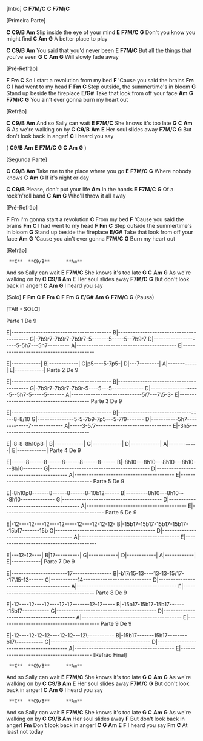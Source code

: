 \[Intro\] **C**  **F7M/C**  **C**  **F7M/C**

\[Primeira Parte\]

  **C**             **C9/B**         **Am**
Slip inside the eye of your mind
            **E**             **F7M/C**  **G**
Don't you know you might find
                    **C**   **Am**  **G**
A better place to play

 **C**             **C9/B**        **Am**
You said that you'd never been
              **E**                 **F7M/C**
But all the things that you've seen
**G**                    **C**   **Am**  **G**
  Will slowly fade away

\[Pré-Refrão\]

**F**                   **Fm**             **C**
  So I start a revolution from my bed
            **F**
'Cause you said the brains
   **Fm**             **C**
I had went to my head
  **F**                **Fm**               **C**
Step outside, the summertime's in bloom
  **G**
Stand up beside the fireplace
 **E/G#**
Take that look from off your face
 **Am**             **G**          **F7M/C**   **G**
You ain't ever gonna burn my heart out

\[Refrão\]

   **C**  **C9/B**      **Am**
And so Sally can wait
      **E**             **F7M/C**
She knows it's too late
          **G**          **C**  **Am**  **G**
As we're walking on by
     **C**     **C9/B**   **Am**  **E**
Her soul slides away
                **F7M/C**         **G**
But don't look back in anger!
             **C**
I heard you say

( **C9/B**  **Am**  **E**  **F7M/C**  **G**  **C**  **Am**  **G** )

\[Segunda Parte\]

 **C**               **C9/B**           **Am**
Take me to the place where you go
       **E**       **F7M/C**  **G**
Where nobody knows
                  **C**  **Am**  **G**
If it's night or day

  **C**                     **C9/B**
Please, don't put your life
        **Am**
In the hands
      **E**           **F7M/C**  **G**
Of a rock'n'roll band
                      **C**  **Am**  **G**
Who'll throw it all away

\[Pré-Refrão\]

**F**                        **Fm**
  I'm gonna start a revolution
         **C**
From my bed
            **F**
'Cause you said the brains
   **Fm**             **C**
I had went to my head
  **F**               **Fm**               **C**
Step outside the summertime's in bloom
 **G**
Stand up beside the fireplace
 **E/G#**
Take that look from off your face
        **Am**             **G**
'Cause you ain't ever gonna
      **F7M/C**    **G**
Burn my heart out

\[Refrão\]

     **C**  **C9/B**      **Am**
And so Sally can wait
      **E**             **F7M/C**
She knows it's too late
          **G**          **C**  **Am**  **G**
As we're walking on by
     **C**     **C9/B**   **Am**  **E**
Her soul slides away
                **F7M/C**         **G**
But don't look back in anger!
             **C**  **Am**  **G**
I heard you say

\[Solo\] **F**  **Fm**  **C**  **F**  **Fm**  **C**  **F**  **Fm**
       **G**  **E/G#**  **Am**  **G**  **F7M/C**  **G** (Pausa)

\[TAB - SOLO\]

Parte 1 De 9

E|-----------------------------------------
B|-----------------------------------------
G|-7b9r7-7b9r7-7b9r7-5-------5-----5--7b9r7
D|---------------------5-5h7---5h7---------
A|-----------------------------------------
E|-----------------------------------------

E|------------| 
B|------------| 
G|p5----5-7p5-| 
D|---7--------| 
A|------------| 
E|------------| 
Parte 2 De 9

E|-----------------------------------------
B|-----------------------------------------
G|-7b9r7-7b9r7-7b9r-5----5---5-------------
D|--------------------5--5h7-5-----5-------
A|-----------------------------5/7---7\\5-3-
E|-----------------------------------------
Parte 3 De 9

E|-----------------------------------------
B|-----------------------------------8-8/10
G|---------------5-5-7b9-7p5---5-7/9-------
D|-----------5h7-------------7-------------
A|-----3-5/7-------------------------------
E|-3h5-------------------------------------

E|-8-8-8h10p8-| 
B|------------| 
G|------------| 
D|------------| 
A|------------| 
E|------------| 
Parte 4 De 9

E|------8------8------8------8------8------
B|-8h10---8h10---8h10---8h10---8h10--------
G|-----------------------------------------
D|-----------------------------------------
A|-----------------------------------------
E|-----------------------------------------
Parte 5 De 9

E|-8h10p8-------8------8------8-10b12------
B|---------8h10---8h10---8h10--------------
G|-----------------------------------------
D|-----------------------------------------
A|-----------------------------------------
E|-----------------------------------------
Parte 6 De 9

E|-12----12----12----12-----12----12-12-12-
B|-15b17-15b17-15b17-15b17--15b17-------15b
G|-----------------------------------------
D|-----------------------------------------
A|-----------------------------------------
E|-----------------------------------------

E|---12-12----| 
B|17----------| 
G|------------| 
D|------------| 
A|------------| 
E|------------| 
Parte 7 De 9

E|-----------------------17----------------
B|-b17r15-13----13-13-15/17--17\\15-13------
G|-----------14----------------------------
D|-----------------------------------------
A|-----------------------------------------
E|-----------------------------------------
Parte 8 De 9

E|-12----12----12----12-12-------12-12-----
B|-15b17-15b17-15b17-------15b17-----------
G|-----------------------------------------
D|-----------------------------------------
A|-----------------------------------------
E|-----------------------------------------
Parte 9 De 9

E|-12----12-12-12----12-12---12\\-----------
B|-15b17-------15b17--------b17\\-----------
G|-----------------------------------------
D|-----------------------------------------
A|-----------------------------------------
E|-----------------------------------------
\[Refrão Final\]

     **C**  **C9/B**      **Am**
And so Sally can wait
      **E**             **F7M/C**
She knows it's too late
          **G**          **C**  **Am**  **G**
As we're walking on by
     **C**     **C9/B**   **Am**  **E**
Her soul slides away
                **F7M/C**         **G**
But don't look back in anger!
             **C**  **Am**  **G**
I heard you say

     **C**  **C9/B**      **Am**
And so Sally can wait
      **E**             **F7M/C**
She knows it's too late
          **G**          **C**  **Am**  **G**
As we're walking on by
     **C**     **C9/B**   **Am**
Her soul slides away
                **F**
But don't look back in anger!
            **Fm**
Don't look back in anger!
             **C**  **G**  **Am**  **E**  **F**
I heard you say
**Fm**                 **C**
   At least not today